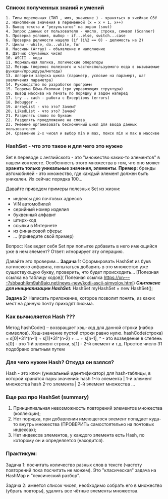 ### Список полученных знаний и умений
    1. Типы переменных (ТИП , имя, значение ) - храняться в ячейках ОЗУ
    2. Накопление значения в переменной (x = x + 1, x++)
    3. Вывод текста и "результатов" на экран (sout)
    4. Запрос данных от пользователя - число, строка, символ (Scanner)
    5. Проверка условия, выбор - if...else, switch...case
    6. Проверка делимости нацело (if (i%2 == 0) - делимость на 2)
    7. Циклы - while, do...while, for
    8. Массивы (Array) - объявление и наполнение
    9. Датчик случайных чисел
    10. ASCII - коды
    11. Формальная логика, логические операторы
    12. Методы (перенос полезного и частоиспользуемого еода в вызываемые функции/процедуры/методы)
    13. Алгоритм запуска цикла (параметр, условие на парамерт, шаг увеличения параметра)
    14. Руководство по разработке программ 
    15. Теорема Бёма-Якопини (три управляющих структуры)
    16. Вывод массива на печать по порядку и задом наперед
    17. try .. cach - работа с Exceptions (errors)
    18. Debugger - 
    19. ArrayList - что это? Зачем?
    20. LikedList - что это? Зачем?
    21. Разделять слово по буквам 
    22. Разделять проедложение на слова
    23. Умеение организовать бесконечный цикл для ввода данных пользователем
    24. Сравнение 2-х чисел и выбор min и max, поиск min и max в массиве

### HashSet - что это такое и для чего это нужно
Set в переводе с английского - это "множество каких-то элементов" в нашем контексте.
Особенность этого множества в том, что оно может **хранить только уникальные значения, элементы**.
**Пример:**
бренды автомобилей - это множество, где каждый элемент должен быть уникален.
Их сейчас порядка 100...

Давайте приведем примеры полезных Set из жизни:
- индексы для почтовых адресов
- VIN автомобилей
- серийный номер изделия
- буквенный алфавит
- штирх-код
- ссылки в Интернете
- из финансовой сферы:
- ... (приведите свой пример)

Вопрос: Как ведет себя Set при попытке добавить в него имеющийся уже в нем элемент?
Ответ: игнорирует эту операцию.

Давайте это проверим...
**Задача 1:** Сформировать HashSet из букв латинского алфавита, попытаться добавить в это множество
уже существующую букву, проверить, что будет происходить...
[Полезная ссылка на таблицу кодов]( Полезная ссылка https://xn----7sbbaqhlkm9ah9aiq.net/news-new/kodi-ascii-simvolov.html)
**_Синтаксис для инициализации HashSet:_**
HashSet<Type> myHashSet = new HashSet<Type>();

**Задача 2:** Написать приложение, которое позволит понять,
из каких мест на данную почту приходят письма.

### Как вычисляется Hash ???
Метод hashCode() – возвращает хэш-код для данной строки (набор символов).
Хэш-значение пустой строки равно нулю.
hashCode(строка) = s[0]*31^(n-1) + s[1]*31^(n-2) + ... + s[n-1], ^ - это возведение в степень
s[0] - это 1-й элемент строки, s[1] - 2-й элемент и т.д.
Простое число 31 подобрано опытным путем

### Для чего нужен Hash? Откуда он взялся?
Hash - это ключ (уникальный идентификатор) для hash-таблицы, в которой хранятся пары значений:
hash 1-го элемента | 1-й элемент множества
hash 2-го элемента | 2-й элемент множества
...

### Еще раз про HashSet (summary)
1. Принципиальная невозможность повторений элементов множества (коллекции);
2. Нет порядка, при добавлении имеющегося элемент попадает куда-то внутрь множества
   (ПРОВЕРИТЬ самостоятельно на почтовых индексах);
3. Нет индексов элементов, у каждого элемента есть Hash, по которому он и определяется (находится).

### Практикум:
Задача 1: посчитать количество разных слов в тексте (частоту повторений пока посчитать не можем).
Это "класическая" задача на HashMap и "лексический разбор".

Задача 2: имеется список чисел, необходимо собрать его в множество (убрать повторы),
удалить все чётные элементы множества.